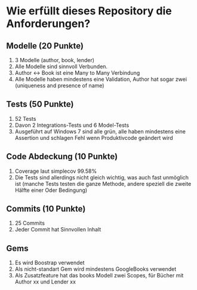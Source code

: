 # Wie erfüllt dieses Repository die Anforderungen?

## Modelle (20 Punkte)

1. 3 Modelle (author, book, lender)
2. Alle Modelle sind sinnvoll Verbunden.
3. Author <-> Book ist eine Many to Many Verbindung
4. Alle Modelle haben mindestens eine Validation, Author hat sogar zwei (uniqueness and presence of name)

## Tests (50 Punkte)

1. 52 Tests
2. Davon 2 Integrations-Tests und 6 Model-Tests 
3. Ausgeführt auf Windows 7 sind alle grün, alle haben mindestens eine Assertion und schlagen Fehl wenn Produktivcode geändert wird

## Code Abdeckung (10 Punkte)

1. Coverage laut simplecov 99.58%
2. Die Tests sind allerdings nicht gleich wichtig, was auch fast unmöglich ist (manche Tests testen die ganze Methode, andere speziell die zweite Hälfte einer Oder Bedingung)

## Commits (10 Punkte)

1. 25 Commits
2. Jeder Commit hat Sinnvollen Inhalt

## Gems

1. Es wird Boostrap verwendet
2. Als nicht-standart Gem wird mindestens GoogleBooks verwendet
3. Als Zusatzfeature hat das books Modell zwei Scopes, für Bücher mit Author xx und Lender xx


